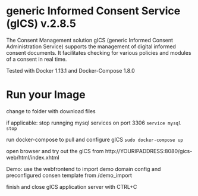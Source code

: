 # generic Informed Consent Service (gICS) v.2.8.5 #
The Consent Management solution gICS (generic Informed Consent Administration Service) supports the management of digital informed consent documents. It facilitates checking  for various policies and modules of a consent in real time. 


Tested with Docker 1.13.1 and Docker-Compose 1.8.0

# Run your Image #
change to folder with download files			

if applicable: stop runnging mysql services on port 3306 
```service mysql stop```

run docker-compose to pull and configure gICS
```sudo docker-compose up```

open browser and try out the gICS from http://YOURIPADDRESS:8080/gics-web/html/index.xhtml

Demo: use the webfrontend to import demo domain config and preconfigured consen template from /demo_import

finish and close gICS application server with CTRL+C

